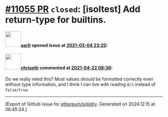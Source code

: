 # [\#11055 PR](https://github.com/ethereum/solidity/pull/11055) `closed`: [isoltest] Add return-type for builtins.

#### <img src="https://avatars.githubusercontent.com/u/5008794?u=aa5f725afdad81154a79cd5ab6be9340b08da4a9&v=4" width="50">[aarlt](https://github.com/aarlt) opened issue at [2021-03-04 23:25](https://github.com/ethereum/solidity/pull/11055):



#### <img src="https://avatars.githubusercontent.com/u/9073706?v=4" width="50">[chriseth](https://github.com/chriseth) commented at [2021-04-22 08:36](https://github.com/ethereum/solidity/pull/11055#issuecomment-824653503):

Do we really need this? Most values should be formatted correctly even without type information, and I think I can live with reading `0/1` instead of `false/true`.


-------------------------------------------------------------------------------



[Export of Github issue for [ethereum/solidity](https://github.com/ethereum/solidity). Generated on 2024.12.15 at 06:45:24.]
